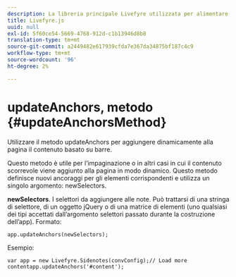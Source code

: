 ```yaml
---
description: La libreria principale Livefyre utilizzata per alimentare Livefyre sul tuo sito.
title: Livefyre.js
uuid: null
exl-id: 5f60ce54-5669-4768-912d-c1b13946d8b8
translation-type: tm+mt
source-git-commit: a2449482e617939cfda7e367da34875bf187c4c9
workflow-type: tm+mt
source-wordcount: '96'
ht-degree: 2%

---
```


# updateAnchors, metodo {#updateAnchorsMethod}

Utilizzare il metodo updateAnchors per aggiungere dinamicamente alla pagina il contenuto basato su barre.

Questo metodo è utile per l’impaginazione o in altri casi in cui il contenuto scorrevole viene aggiunto alla pagina in modo dinamico. Questo metodo definisce nuovi ancoraggi per gli elementi corrispondenti e utilizza un singolo argomento: newSelectors.

**newSelectors**. I selettori da aggiungere alle note. Può trattarsi di una stringa di selettore, di un oggetto jQuery o di una matrice di elementi (uno qualsiasi dei tipi accettati dall’argomento selettori passato durante la costruzione dell’app).
Formato:

```
app.updateAnchors(newSelectors);
```

Esempio:

```
var app = new Livefyre.Sidenotes(convConfig);// Load more contentapp.updateAnchors('#content');
```
